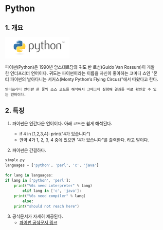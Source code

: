 # Python



## 1. 개요

![Python](./markdown_practice.assets/pahkey_KRRKrp.png)



파이썬(Python)은 1990년 암스테르담의 귀도 반 로섬(Guido Van Rossum)이 개발한 인터프리터 언어이다. 귀도는 파이썬이라는 이름을 자신이 좋아하는 코미디 쇼인 "몬티 파이썬의 날아다니는 서커스(Monty Python’s Flying Circus)"에서 따왔다고 한다.

`인터프리터 언어란 한 줄씩 소스 코드를 해석해서 그때그때 실행해 결과를 바로 확인할 수 있는 언어이다.`



##  2. 특징

1. 파이썬은 인간다운 언어이다. 아래 코드는 쉽게 해석된다.

	 - if 4 in [1,2,3,4]: print("4가 있습니다")
	 - 만약 4가 1, 2, 3, 4 중에 있으면 "4가 있습니다"를 출력한다. 라고 말이다.



2. 파이썬은 간결하다.

```python
simple.py
languages = ['python', 'perl', 'c', 'java']

for lang in languages:
if lang in ['python', 'perl']:
	print("%6s need interpreter" % lang)
		elif lang in ['c', 'java']:
	print("%6s need compiler" % lang)
		else:
	print("should not reach here")
```





3. 공식문서가 자세히 제공된다.
     - [파이썬 공식문서 링크](https://docs.python.org/3/)

   